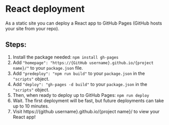 # React deployment

As a static site you can deploy a React app to GitHub Pages (GitHub hosts your site from your repo).

## Steps:

1. Install the package needed: `npm install gh-pages`
1. Add `"homepage": "https://{GitHub username}.github.io/{project name}/"` to your `package.json` file.
1. Add `"predeploy": "npm run build"` to your `package.json` in the `"scripts"` object.
1. Add `"deploy": "gh-pages -d build"` to your `package.json` in the `"scripts"` object.
1. Then, when ready to deploy up to GitHub Pages: `npm run deploy`
1. Wait. The first deployment will be fast, but future deployments can take up to 10 minutes.
1. Visit https://{github username}.github.io/{project name}/ to view your React app!